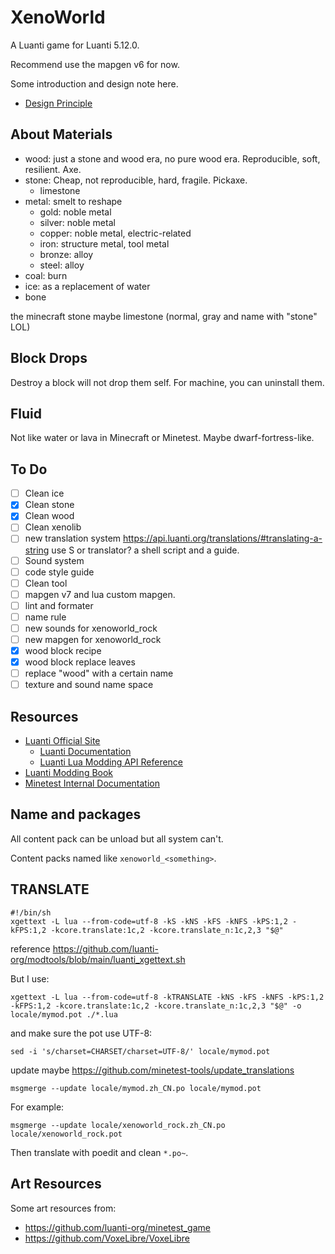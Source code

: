 # XenoWorld

A Luanti game for Luanti 5.12.0.

Recommend use the mapgen v6 for now.

Some introduction and design note here.

- [Design Principle](./DesignPrinciple.md)

## About Materials

- wood: just a stone and wood era, no pure wood era. Reproducible, soft, resilient. Axe.
- stone: Cheap, not reproducible, hard, fragile. Pickaxe.
  - limestone
- metal: smelt to reshape
  - gold: noble metal
  - silver: noble metal
  - copper: noble metal, electric-related
  - iron: structure metal, tool metal
  - bronze: alloy
  - steel: alloy
- coal: burn
- ice: as a replacement of water
- bone

the minecraft stone maybe limestone (normal, gray and name with "stone" LOL)

## Block Drops

Destroy a block will not drop them self. For machine, you can uninstall them.

## Fluid

Not like water or lava in Minecraft or Minetest. Maybe dwarf-fortress-like.

## To Do

- [ ] Clean ice
- [X] Clean stone
- [X] Clean wood
- [ ] Clean xenolib
- [ ] new translation system <https://api.luanti.org/translations/#translating-a-string> use S or translator? a shell script and a guide.
- [ ] Sound system
- [ ] code style guide
- [ ] Clean tool
- [ ] mapgen v7 and lua custom mapgen.
- [ ] lint and formater
- [ ] name rule
- [ ] new sounds for xenoworld_rock
- [ ] new mapgen for xenoworld_rock
- [X] wood block recipe
- [X] wood block replace leaves
- [ ] replace "wood" with a certain name
- [ ] texture and sound name space

## Resources

- [Luanti Official Site](https://www.luanti.org/)
  - [Luanti Documentation](https://docs.luanti.org/)
  - [Luanti Lua Modding API Reference](https://api.luanti.org/)
- [Luanti Modding Book](https://rubenwardy.com/minetest_modding_book/en/index.html)
- [Minetest Internal Documentation](https://doxy.minetest.net/)

## Name and packages

All content pack can be unload but all system can't.

Content packs named like `xenoworld_<something>`.

## TRANSLATE

```shell
#!/bin/sh
xgettext -L lua --from-code=utf-8 -kS -kNS -kFS -kNFS -kPS:1,2 -kFPS:1,2 -kcore.translate:1c,2 -kcore.translate_n:1c,2,3 "$@"
```

reference <https://github.com/luanti-org/modtools/blob/main/luanti_xgettext.sh>

But I use:

```shell
xgettext -L lua --from-code=utf-8 -kTRANSLATE -kNS -kFS -kNFS -kPS:1,2 -kFPS:1,2 -kcore.translate:1c,2 -kcore.translate_n:1c,2,3 "$@" -o locale/mymod.pot ./*.lua
```

and make sure the pot use UTF-8:

```shell
sed -i 's/charset=CHARSET/charset=UTF-8/' locale/mymod.pot
```

update maybe <https://github.com/minetest-tools/update_translations>

```shell
msgmerge --update locale/mymod.zh_CN.po locale/mymod.pot
```

For example:

```shell
msgmerge --update locale/xenoworld_rock.zh_CN.po locale/xenoworld_rock.pot
```

Then translate with poedit and clean `*.po~`.

## Art Resources

Some art resources from:

- <https://github.com/luanti-org/minetest_game>
- <https://github.com/VoxeLibre/VoxeLibre>